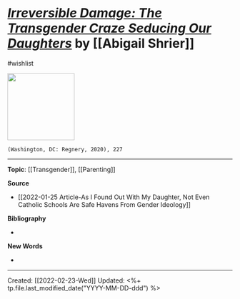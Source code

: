 
# [*Irreversible Damage: The Transgender Craze Seducing Our Daughters*]() by [[Abigail Shrier]]
#wishlist

<img src="" width=150>

`(Washington, DC: Regnery, 2020), 227`


--- 
**Topic**: [[Transgender]], [[Parenting]]

**Source**
- [[2022-01-25 Article-As I Found Out With My Daughter, Not Even Catholic Schools Are Safe Havens From Gender Ideology]]


**Bibliography**

- 

**New Words**

- 

---
Created: [[2022-02-23-Wed]]
Updated: <%+ tp.file.last_modified_date("YYYY-MM-DD-ddd") %>
